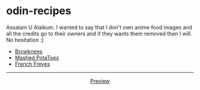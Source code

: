 # odin-recipes
Assalam U Alaikum.
I wanted to say that I don't own anime food images and all the credits go to their owners and if they wants them removed then I will. No hesitation :]
- <a href="https://images.app.goo.gl/zQ9ftXEqKvsYa7YN7">Browknees</a>
- <a href="https://www.google.com/imgres?imgurl=https%3A%2F%2Fhoneysanime.com%2Fwp-content%2Fuploads%2F2015%2F11%2FMirai-Nikki-Potato-Salad-1-Eat-Like-your-Faves-500x281.jpg&imgrefurl=https%3A%2F%2Fhoneysanime.com%2Fanime-culture-monday-eat-like-your-faves-potato-salad-from-mirai-nikki-future-diary-tamagoyaki-from-kofuku-graffiti-gourmet-girl-graffiti%2F&tbnid=8s8qR8EE4N74UM&vet=1&docid=47pdPSrSvvwrqM&w=500&h=281&source=sh%2Fx%2Fim">Mashed PotaToes</a>
- <a href="https://images.app.goo.gl/5CxQXjs9qjnwjf7u8">French Freyes</a>
<hr>
<div align="center">
<a href="https://maskeydude.github.io/odin-recipes/index.html">Preview</a>
</div>
